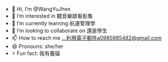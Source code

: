 - 👋 Hi, I’m @WangYuJhen
- 👀 I’m interested in 聽音樂跟看影集
- 🌱 I’m currently learning 航運管理學
- 💞️ I’m looking to collaborate on 還是學生
- 📫 How to reach me ...利用電子郵件a0985985482@gmail.com
- 😄 Pronouns: she/her
- ⚡ Fun fact: 我有養貓

<!---
WangYuJhen/WangYuJhen is a ✨ special ✨ repository because its `README.md` (this file) appears on your GitHub profile.
You can click the Preview link to take a look at your changes.
--->
